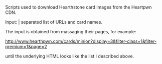 Scripts used to download Hearthstone card images from the Heartpwn CDN.

Input: | separated list of URLs and card names. 

The input is obtained from massaging their pages, for example:

http://www.hearthpwn.com/cards/minion?display=3&filter-class=1&filter-premium=1&page=2

until the underlying HTML looks like the list I described above.
